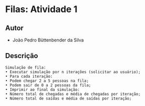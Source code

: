 # Filas: Atividade 1
## Autor
- João Pedro Büttenbender da Silva
## Descrição
```
Simulação de fila:
• Executar simulação por n iterações (solicitar ao usuário);
• Para cada iteração:
• Podem chegar 2 a 5 pessoas na fila;
• Podem sair de 0 a 2 pessoas da fila;
• Imprimir ao final da simulação:
• Número total de chegadas e média de chegadas por iteração;
• Número total de saídas e média de saídas por iteração;
```
